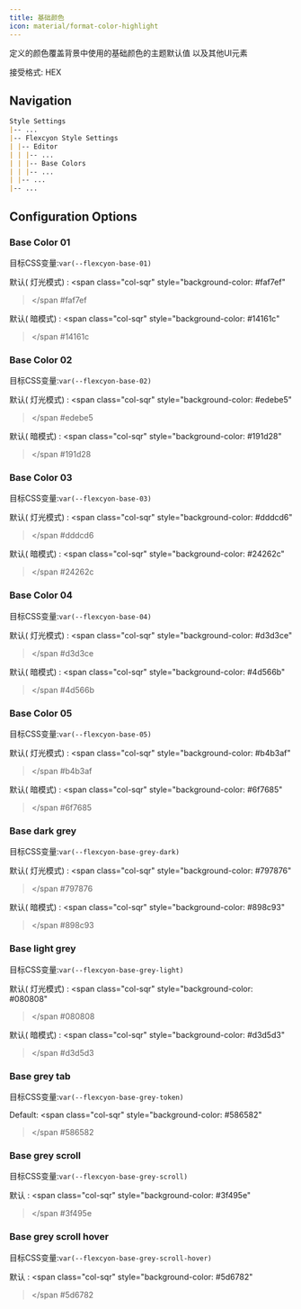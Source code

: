 ```yaml
---
title: 基础颜色
icon: material/format-color-highlight
---
```


定义的颜色覆盖背景中使用的基础颜色的主题默认值
以及其他UI元素

接受格式: HEX

## Navigation

```md
Style Settings
|-- ...
|-- Flexcyon Style Settings
| |-- Editor
| | |-- ...
| | |-- Base Colors
| | |-- ...
| |-- ...
|-- ...
```

## Configuration Options

### Base Color 01

目标CSS变量:`var(--flexcyon-base-01)`

默认( 灯光模式) :
<span class="col-sqr" style="background-color: #faf7ef"

> </span
> #faf7ef

默认( 暗模式) :
<span class="col-sqr" style="background-color: #14161c"

> </span
> #14161c

### Base Color 02

目标CSS变量:`var(--flexcyon-base-02)`

默认( 灯光模式) :
<span class="col-sqr" style="background-color: #edebe5"

> </span
> #edebe5

默认( 暗模式) :
<span class="col-sqr" style="background-color: #191d28"

> </span
> #191d28

### Base Color 03

目标CSS变量:`var(--flexcyon-base-03)`

默认( 灯光模式) :
<span class="col-sqr" style="background-color: #dddcd6"

> </span
> #dddcd6

默认( 暗模式) :
<span class="col-sqr" style="background-color: #24262c"

> </span
> #24262c

### Base Color 04

目标CSS变量:`var(--flexcyon-base-04)`

默认( 灯光模式) :
<span class="col-sqr" style="background-color: #d3d3ce"

> </span
> #d3d3ce

默认( 暗模式) :
<span class="col-sqr" style="background-color: #4d566b"

> </span
> #4d566b

### Base Color 05

目标CSS变量:`var(--flexcyon-base-05)`

默认( 灯光模式) :
<span class="col-sqr" style="background-color: #b4b3af"

> </span
> #b4b3af

默认( 暗模式) :
<span class="col-sqr" style="background-color: #6f7685"

> </span
> #6f7685

### Base dark grey

目标CSS变量:`var(--flexcyon-base-grey-dark)`

默认( 灯光模式) :
<span class="col-sqr" style="background-color: #797876"

> </span
> #797876

默认( 暗模式) :
<span class="col-sqr" style="background-color: #898c93"

> </span
> #898c93

### Base light grey

目标CSS变量:`var(--flexcyon-base-grey-light)`

默认( 灯光模式) :
<span class="col-sqr" style="background-color: #080808"

> </span
> #080808

默认( 暗模式) :
<span class="col-sqr" style="background-color: #d3d5d3"

> </span
> #d3d5d3

### Base grey tab

目标CSS变量:`var(--flexcyon-base-grey-token)`

Default:
<span class="col-sqr" style="background-color: #586582"

> </span
> #586582

### Base grey scroll

目标CSS变量:`var(--flexcyon-base-grey-scroll)`

默认 :
<span class="col-sqr" style="background-color: #3f495e"

> </span
> #3f495e

### Base grey scroll hover

目标CSS变量:`var(--flexcyon-base-grey-scroll-hover)`

默认 :
<span class="col-sqr" style="background-color: #5d6782"

> </span
> #5d6782
